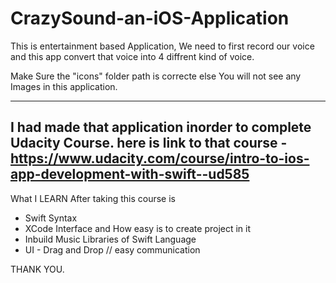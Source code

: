 # CrazySound-an-iOS-Application
This is entertainment based Application, We need to first record our voice and this app convert that voice into 4 diffrent kind of voice.

Make Sure the "icons" folder path is correcte else You will not see any Images in this application.

------------------------------------
I had made that application inorder to complete Udacity Course.
here is link to that course - https://www.udacity.com/course/intro-to-ios-app-development-with-swift--ud585
------------------------------------

What I LEARN After taking this course is
* Swift Syntax
* XCode Interface and How easy is to create project in it
* Inbuild Music Libraries of Swift Language
* UI - Drag and Drop // easy communication

THANK YOU.
